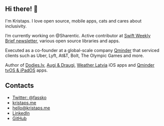 ## Hi there! 👋

I'm Kristaps. I love open source, mobile apps, cats and cares about inclusivity.

I’m currently working on @Sharentic. Active contributor at [Swift Weekly Brief newsletter](https://swiftweekly.github.io/), various open source libraries and apps.

Executed as a co-founder at a global-scale company [Qminder](https://www.qminder.com/) that serviced clients such as Uber, Lyft, At&T, Bolt, The Olympic Games and more.

Author of [Dodies.lv](https://apps.apple.com/lv/app/dodies-lv/id1080800199), [Augi & Draugi](https://apps.apple.com/lv/app/augi-draugi/id1475145259), [Weather Latvia](https://apps.apple.com/lv/app/weather-latvia/id1350252673) iOS apps and [Qminder tvOS & iPadOS](https://apps.apple.com/us/app/qminder-queue-management/id533847552) apps.

## Contacts

- [Twitter: @fassko](https://twitter.com/fassko)
- [kristaps.me](https://kristaps.me/)
- [hello@kristaps.me](mailto:hello@kristaps.me)
- [LinkedIn](https://www.linkedin.com/in/kristapsgrinbergs/)
- [GitHub](https://github.com/fassko)
